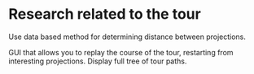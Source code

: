 Research related to the tour
============================

Use data based method for determining distance between projections.

GUI that allows you to replay the course of the tour, restarting from interesting projections.  Display full tree of tour paths.
